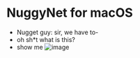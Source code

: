 # NuggyNet for macOS
* Nugget guy: sir, we have to-
* oh sh*t what is this?
* show me
![image](https://github.com/Kirb101/macOS_NuggyNet/assets/78144805/3b04c6b2-faf2-4b44-b457-c4754d995f0c)
